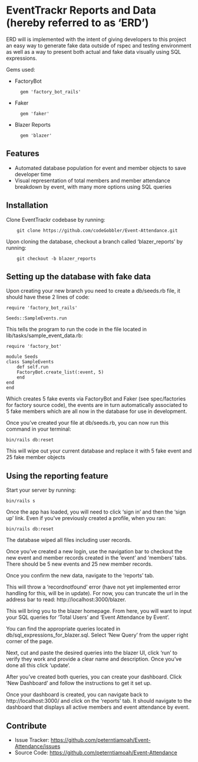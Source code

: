 EventTrackr Reports and Data (hereby referred to as ‘ERD’)
==========================================================

ERD will is implemented with the intent of giving developers to this project an easy way to generate fake data outside of rspec and testing environment as well as a way to present both actual and fake data visually using SQL expressions.

Gems used:

- FactoryBot

        gem 'factory_bot_rails'

- Faker

        gem 'faker'

- Blazer Reports

        gem 'blazer'

Features
--------

- Automated database population for event and member objects to save developer time
- Visual representation of total members and member attendance breakdown by event, with many more options using SQL queries

Installation
------------

Clone EventTrackr codebase by running:

    	git clone https://github.com/codeGobbler/Event-Attendance.git

Upon cloning the database, checkout a branch called ‘blazer_reports’ by running:

    	git checkout -b blazer_reports

Setting up the database with fake data
--------------------------------------

Upon creating your new branch you need to create a db/seeds.rb file, it should have these 2 lines of code:

	require 'factory_bot_rails'

    Seeds::SampleEvents.run

This tells the program to run the code in the file located in lib/tasks/sample_event_data.rb:

    require 'factory_bot'

    module Seeds
    class SampleEvents
        def self.run
        FactoryBot.create_list(:event, 5)
        end
    end
    end

Which creates 5 fake events via FactoryBot and Faker (see spec/factories for factory source code), the events are in turn automatically associated to 5 fake members which are all now in the database for use in development.

Once you’ve created your file at db/seeds.rb, you can now run this command in your terminal:

	bin/rails db:reset

This will wipe out your current database and replace it with 5 fake event and 25 fake member objects

Using the reporting feature
---------------------------

Start your server by running:

	bin/rails s

Once the app has loaded, you will need to click ‘sign in’ and then the ‘sign up’ link. Even if you’ve previously created a profile, when you ran:

	bin/rails db:reset

The database wiped all files including user records.

Once you’ve created a new login, use the navigation bar to checkout the new event and member records created in the ‘event’ and ‘members’ tabs. There should be 5 new events and 25 new member records.

Once you confirm the new data, navigate to the ‘reports’ tab.

This will throw a ‘recordnotfound’ error (have not yet implemented error handling for this, will be in update). For now, you can truncate the url in the address bar to read: http://localhost:3000/blazer.

This will bring you to the blazer homepage. From here, you will want to input your SQL queries for ‘Total Users’ and ‘Event Attendance by Event’. 

You can find the appropriate queries located in db/sql_expressions_for_blazer.sql. Select ‘New Query’ from the upper right corner of the page. 

Next, cut and paste the desired queries into the blazer UI, click ‘run’ to verify they work and provide a clear name and description. Once you’ve done all this click ‘update’.

After you’ve created both queries, you can create your dashboard. Click ‘New Dashboard’ and follow the instructions to get it set up.

Once your dashboard is created, you can navigate back to http://localhost:3000/ and click on the ‘reports’ tab. It should navigate to the dashboard that displays all active members and event attendance by event.


Contribute
----------

- Issue Tracker: https://github.com/peterntiamoah/Event-Attendance/issues
- Source Code: https://github.com/peterntiamoah/Event-Attendance
